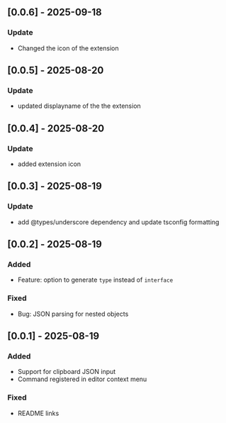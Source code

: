 ## [0.0.6] - 2025-09-18

### Update

- Changed the icon of the extension

## [0.0.5] - 2025-08-20

### Update

- updated displayname of the the extension

## [0.0.4] - 2025-08-20

### Update

- added extension icon

## [0.0.3] - 2025-08-19

### Update

- add @types/underscore dependency and update tsconfig formatting

## [0.0.2] - 2025-08-19

### Added

- Feature: option to generate `type` instead of `interface`

### Fixed

- Bug: JSON parsing for nested objects

## [0.0.1] - 2025-08-19

### Added

- Support for clipboard JSON input
- Command registered in editor context menu

### Fixed

- README links
